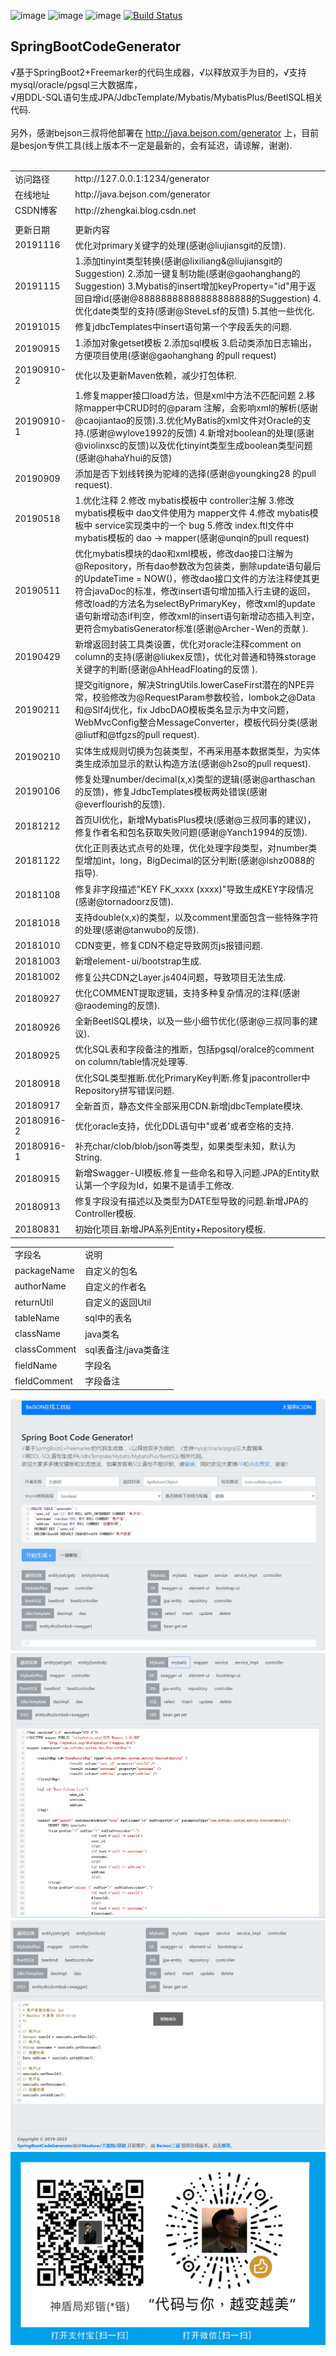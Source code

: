 ![image](https://img.shields.io/badge/SpringBoot2-%E2%98%85%E2%98%85%E2%98%85%E2%98%85%E2%98%85-brightgreen.svg)
![image](https://img.shields.io/badge/Freemarker-%E2%98%85%E2%98%85%E2%98%85%E2%98%85%E2%98%85-brightgreen.svg)
![image](https://img.shields.io/badge/CodeGenerator-%E2%98%85%E2%98%85%E2%98%85%E2%98%85%E2%98%85-brightgreen.svg)
[![Build Status](https://travis-ci.org/moshowgame/SpringBootCodeGenerator.svg?branch=master)](https://travis-ci.org/moshowgame/SpringBootCodeGenerator)
<br>

SpringBootCodeGenerator
----
√基于SpringBoot2+Freemarker的代码生成器，√以释放双手为目的，√支持mysql/oracle/pgsql三大数据库，<br>
√用DDL-SQL语句生成JPA/JdbcTemplate/Mybatis/MybatisPlus/BeetlSQL相关代码.<br><br>
另外，感谢bejson三叔将他部署在 http://java.bejson.com/generator 上，目前是besjon专供工具(线上版本不一定是最新的，会有延迟，请谅解，谢谢).
<br><br>
<table><tbody>
<tr><td>访问路径</td> <td>http://127.0.0.1:1234/generator</td></tr>
<tr><td>在线地址</td> <td>http://java.bejson.com/generator</td></tr>
<tr><td>CSDN博客</td> <td>http://zhengkai.blog.csdn.net</td></tr>
<tr><td></td> <td></td></tr>
<tr><td>更新日期</td> <td>更新内容</td></tr>
<tr><td>20191116<td>优化对primary关键字的处理(感谢@liujiansgit的反馈). </td></tr>   
<tr><td>20191115<td>1.添加tinyint类型转换(感谢@lixiliang&@liujiansgit的Suggestion) 2.添加一键复制功能(感谢@gaohanghang的Suggestion) 3.Mybatis的insert增加keyProperty="id"用于返回自增id(感谢@88888888888888888888的Suggestion) 4.优化date类型的支持(感谢@SteveLsf的反馈) 5.其他一些优化. </td></tr> 
<tr><td>20191015<td>修复jdbcTemplates中insert语句第一个字段丢失的问题. </td></tr>   
<tr><td>20190915<td>1.添加对象getset模板 2.添加sql模板 3.启动类添加日志输出，方便项目使用(感谢@gaohanghang 的pull request) </td></tr>   
<tr><td>20190910-2<td>优化以及更新Maven依赖，减少打包体积. </td></tr>   
<tr><td>20190910-1<td>1.修复mapper接口load方法，但是xml中方法不匹配问题 2.移除mapper中CRUD时的@param 注解，会影响xml的解析(感谢@caojiantao的反馈).3.优化MyBatis的xml文件对Oracle的支持.(感谢@wylove1992的反馈) 4.新增对boolean的处理(感谢@violinxsc的反馈)以及优化tinyint类型生成boolean类型问题(感谢@hahaYhui的反馈) </td></tr>   
<tr><td>20190909<td>添加是否下划线转换为驼峰的选择(感谢@youngking28 的pull request).</td></tr>   
<tr><td>20190518<td>1.优化注释 2.修改 mybatis模板中 controller注解 3.修改 mybatis模板中 dao文件使用为 mapper文件 4.修改 mybatis模板中 service实现类中的一个 bug 5.修改 index.ftl文件中 mybatis模板的 dao -> mapper(感谢@unqin的pull request)</td></tr>
<tr><td>20190511<td>优化mybatis模块的dao和xml模板，修改dao接口注解为@Repository，所有dao参数改为包装类，删除update语句最后的UpdateTime = NOW()，修改dao接口文件的方法注释使其更符合javaDoc的标准，修改insert语句增加插入行主键的返回，修改load的方法名为selectByPrimaryKey，修改xml的update语句新增动态if判空，修改xml的insert语句新增动态插入判空，更符合mybatisGenerator标准(感谢@Archer-Wen的贡献 ).</td></tr>
<tr><td>20190429<td>新增返回封装工具类设置，优化对oracle注释comment on column的支持(感谢@liukex反馈)，优化对普通和特殊storage关键字的判断(感谢@AhHeadFloating的反馈 ).</td></tr>
<tr><td>20190211<td>提交gitignore，解决StringUtils.lowerCaseFirst潜在的NPE异常，校验修改为@RequestParam参数校验，lombok之@Data和@Slf4j优化，fix JdbcDAO模板类名显示为中文问题，WebMvcConfig整合MessageConverter，模板代码分类(感谢@liutf和@tfgzs的pull request).</td></tr>
<tr><td>20190210<td>实体生成规则切换为包装类型，不再采用基本数据类型，为实体类生成添加显示的默认构造方法(感谢@h2so的pull request).</td></tr>
<tr><td>20190106<td>修复处理number/decimal(x,x)类型的逻辑(感谢@arthaschan的反馈)，修复JdbcTemplates模板两处错误(感谢@everflourish的反馈).</td></tr>
<tr><td>20181212<td>首页UI优化，新增MybatisPlus模块(感谢@三叔同事的建议)，修复作者名和包名获取失败问题(感谢@Yanch1994的反馈).</td></tr>
<tr><td>20181122<td>优化正则表达式点号的处理，优化处理字段类型，对number类型增加int，long，BigDecimal的区分判断(感谢@lshz0088的指导).</td></tr>
<tr><td>20181108<td>修复非字段描述"KEY FK_xxxx (xxxx)"导致生成KEY字段情况(感谢@tornadoorz反馈).</td></tr>
<tr><td>20181018<td>支持double(x,x)的类型，以及comment里面包含一些特殊字符的处理(感谢@tanwubo的反馈).</td></tr>
<tr><td>20181010<td>CDN变更，修复CDN不稳定导致网页js报错问题.</td></tr>
<tr><td>20181003<td>新增element-ui/bootstrap生成.</td></tr>
<tr><td>20181002<td>修复公共CDN之Layer.js404问题，导致项目无法生成.</td></tr>
<tr><td>20180927<td>优化COMMENT提取逻辑，支持多种复杂情况的注释(感谢@raodeming的反馈).</td></tr>
<tr><td>20180926<td>全新BeetlSQL模块，以及一些小细节优化(感谢@三叔同事的建议).</td></tr>
<tr><td>20180925<td>优化SQL表和字段备注的推断，包括pgsql/oralce的comment on column/table情况处理等.</td></tr>
<tr><td>20180918<td>优化SQL类型推断.优化PrimaryKey判断.修复jpacontroller中Repository拼写错误问题.</td></tr>
<tr><td>20180917<td>全新首页，静态文件全部采用CDN.新增jdbcTemplate模块.</td></tr>
<tr><td>20180916-2<td>优化oracle支持，优化DDL语句中"或者'或者空格的支持.</td></tr>
<tr><td>20180916-1<td>补充char/clob/blob/json等类型，如果类型未知，默认为String.</td></tr>
<tr><td>20180915<td>新增Swagger-UI模板.修复一些命名和导入问题.JPA的Entity默认第一个字段为Id，如果不是请手工修改.</td></tr>
<tr><td>20180913<td>修复字段没有描述以及类型为DATE型导致的问题.新增JPA的Controller模板.</td></tr>
<tr><td>20180831<td>初始化项目.新增JPA系列Entity+Repository模板.</td></tr>
</tbody></table>

<table><tbody>
<tr><td>字段名</td> <td>说明</td></tr>
<tr><td>packageName</td> <td>自定义的包名</td></tr>
<tr><td>authorName</td> <td>自定义的作者名</td></tr>
<tr><td>returnUtil</td> <td>自定义的返回Util</td></tr>
<tr><td>tableName</td> <td>sql中的表名</td></tr>
<tr><td>className</td> <td>java类名</td></tr>
<tr><td>classComment</td> <td>sql表备注/java类备注</td></tr>
<tr><td>fieldName</td> <td>字段名</td></tr>
<tr><td>fieldComment</td> <td>字段备注</td></tr>
</tbody></table>

<img src="./codegenerator1.png">
<img src="./codegenerator2.png">
<img src="./codegenerator3.png">
<img src="./donate.jpg">

